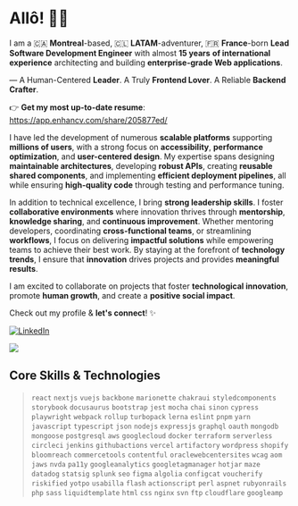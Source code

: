 # Allô! 👋🏻

I am a 🇨🇦 **Montreal**-based, 🇨🇱 **LATAM**-adventurer, 🇫🇷 **France**-born **Lead Software Development Engineer** with almost **15 years** **of international experience** architecting and building **enterprise-grade Web applications**.

— A Human-Centered **Leader**. A Truly **Frontend Lover**. A Reliable **Backend Crafter**.

👉 **Get my most up-to-date resume**: https://app.enhancv.com/share/205877ed/

I have led the development of numerous **scalable platforms** supporting **millions of users**, with a strong focus on **accessibility**, **performance optimization**, and **user-centered design**. My expertise spans designing **maintainable architectures**, developing **robust APIs**, creating **reusable shared components**, and implementing **efficient deployment pipelines**, all while ensuring **high-quality code** through testing and performance tuning.

In addition to technical excellence, I bring **strong leadership skills**. I foster **collaborative environments** where innovation thrives through **mentorship**, **knowledge sharing**, and **continuous improvement**. Whether mentoring developers, coordinating **cross-functional teams**, or streamlining **workflows**, I focus on delivering **impactful solutions** while empowering teams to achieve their best work. By staying at the forefront of **technology trends**, I ensure that **innovation** drives projects and provides **meaningful results**.

I am excited to collaborate on projects that foster **technological innovation**, promote **human growth**, and create a **positive social impact**.

Check out my profile & **let's connect**! ✨

[![LinkedIn](https://img.shields.io/badge/Linkedin-in/jonathanlinat-blue?style=flat-square&logo=linkedin&logoColor=ffffff)](https://linkedin.com/in/jonathanlinat)

![](https://github-readme-stats.vercel.app/api?username=jonathanlinat&custom_title=GitHub%20Stats&include_all_commits=true&show_icons=true&title_color=ee88aa&icon_color=ffcc77&&text_color=ffffff&bg_color=222222&ring_color=ee88aa)

## Core Skills & Technologies

> `react` `nextjs` `vuejs` `backbone` `marionette` `chakraui` `styledcomponents` `storybook` `docusaurus` `bootstrap` `jest` `mocha` `chai` `sinon` `cypress` `playwright` `webpack` `rollup` `turbopack` `lerna` `eslint` `pnpm` `yarn` `javascript` `typescript` `json` `nodejs` `expressjs` `graphql` `oauth` `mongodb` `mongoose` `postgresql` `aws` `googlecloud` `docker` `terraform` `serverless` `circleci` `jenkins` `githubactions` `vercel` `artifactory` `wordpress` `shopify` `bloomreach` `commercetools` `contentful` `oraclewebcentersites` `wcag` `aom` `jaws` `nvda` `pa11y` `googleanalytics` `googletagmanager` `hotjar` `maze` `datadog` `statsig` `splunk` `seo` `figma` `algolia` `configcat` `voucherify` `riskified` `yotpo` `usabilla` `flash` `actionscript` `perl` `aspnet` `rubyonrails` `php` `sass` `liquidtemplate` `html` `css` `nginx` `svn` `ftp` `cloudflare` `googleamp`
